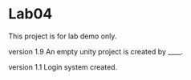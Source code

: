 # Lab04
This project is for lab demo only.

version 1.9 An empty unity project is created by ____.

version  1.1 Login system created.
